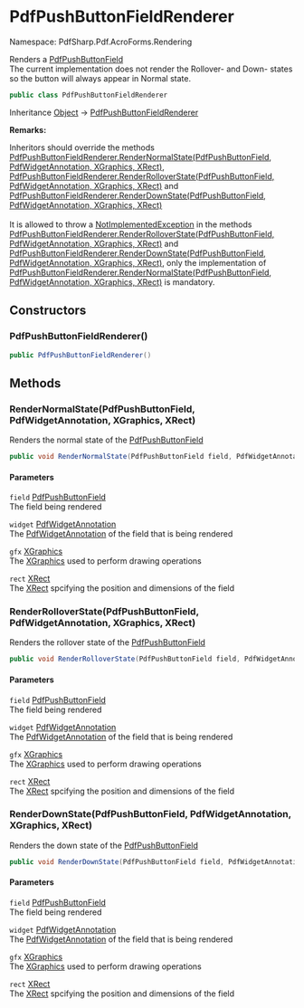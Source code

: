 # PdfPushButtonFieldRenderer

Namespace: PdfSharp.Pdf.AcroForms.Rendering

Renders a [PdfPushButtonField](./pdfsharp.pdf.acroforms.pdfpushbuttonfield)<br>
 The current implementation does not render the Rollover- and Down- states 
 so the button will always appear in Normal state.<br>

```csharp
public class PdfPushButtonFieldRenderer
```

Inheritance [Object](https://docs.microsoft.com/en-us/dotnet/api/system.object) → [PdfPushButtonFieldRenderer](./pdfsharp.pdf.acroforms.rendering.pdfpushbuttonfieldrenderer)

**Remarks:**

Inheritors should override the methods [PdfPushButtonFieldRenderer.RenderNormalState(PdfPushButtonField, PdfWidgetAnnotation, XGraphics, XRect)](./pdfsharp.pdf.acroforms.rendering.pdfpushbuttonfieldrenderer#rendernormalstatepdfpushbuttonfield-pdfwidgetannotation-xgraphics-xrect), 
 [PdfPushButtonFieldRenderer.RenderRolloverState(PdfPushButtonField, PdfWidgetAnnotation, XGraphics, XRect)](./pdfsharp.pdf.acroforms.rendering.pdfpushbuttonfieldrenderer#renderrolloverstatepdfpushbuttonfield-pdfwidgetannotation-xgraphics-xrect) and 
 [PdfPushButtonFieldRenderer.RenderDownState(PdfPushButtonField, PdfWidgetAnnotation, XGraphics, XRect)](./pdfsharp.pdf.acroforms.rendering.pdfpushbuttonfieldrenderer#renderdownstatepdfpushbuttonfield-pdfwidgetannotation-xgraphics-xrect)<br><br>
 It is allowed to throw a [NotImplementedException](https://docs.microsoft.com/en-us/dotnet/api/system.notimplementedexception) in the methods
 [PdfPushButtonFieldRenderer.RenderRolloverState(PdfPushButtonField, PdfWidgetAnnotation, XGraphics, XRect)](./pdfsharp.pdf.acroforms.rendering.pdfpushbuttonfieldrenderer#renderrolloverstatepdfpushbuttonfield-pdfwidgetannotation-xgraphics-xrect) and 
 [PdfPushButtonFieldRenderer.RenderDownState(PdfPushButtonField, PdfWidgetAnnotation, XGraphics, XRect)](./pdfsharp.pdf.acroforms.rendering.pdfpushbuttonfieldrenderer#renderdownstatepdfpushbuttonfield-pdfwidgetannotation-xgraphics-xrect),
 only the implementation of [PdfPushButtonFieldRenderer.RenderNormalState(PdfPushButtonField, PdfWidgetAnnotation, XGraphics, XRect)](./pdfsharp.pdf.acroforms.rendering.pdfpushbuttonfieldrenderer#rendernormalstatepdfpushbuttonfield-pdfwidgetannotation-xgraphics-xrect) 
 is mandatory.

## Constructors

### **PdfPushButtonFieldRenderer()**

```csharp
public PdfPushButtonFieldRenderer()
```

## Methods

### **RenderNormalState(PdfPushButtonField, PdfWidgetAnnotation, XGraphics, XRect)**

Renders the normal state of the [PdfPushButtonField](./pdfsharp.pdf.acroforms.pdfpushbuttonfield)

```csharp
public void RenderNormalState(PdfPushButtonField field, PdfWidgetAnnotation widget, XGraphics gfx, XRect rect)
```

#### Parameters

`field` [PdfPushButtonField](./pdfsharp.pdf.acroforms.pdfpushbuttonfield)<br>
The field being rendered

`widget` [PdfWidgetAnnotation](./pdfsharp.pdf.annotations.pdfwidgetannotation)<br>
The [PdfWidgetAnnotation](./pdfsharp.pdf.annotations.pdfwidgetannotation) of the field that is being rendered

`gfx` [XGraphics](./pdfsharp.drawing.xgraphics)<br>
The [XGraphics](./pdfsharp.drawing.xgraphics) used to perform drawing operations

`rect` [XRect](./pdfsharp.drawing.xrect)<br>
The [XRect](./pdfsharp.drawing.xrect) spcifying the position and dimensions of the field

### **RenderRolloverState(PdfPushButtonField, PdfWidgetAnnotation, XGraphics, XRect)**

Renders the rollover state of the [PdfPushButtonField](./pdfsharp.pdf.acroforms.pdfpushbuttonfield)

```csharp
public void RenderRolloverState(PdfPushButtonField field, PdfWidgetAnnotation widget, XGraphics gfx, XRect rect)
```

#### Parameters

`field` [PdfPushButtonField](./pdfsharp.pdf.acroforms.pdfpushbuttonfield)<br>
The field being rendered

`widget` [PdfWidgetAnnotation](./pdfsharp.pdf.annotations.pdfwidgetannotation)<br>
The [PdfWidgetAnnotation](./pdfsharp.pdf.annotations.pdfwidgetannotation) of the field that is being rendered

`gfx` [XGraphics](./pdfsharp.drawing.xgraphics)<br>
The [XGraphics](./pdfsharp.drawing.xgraphics) used to perform drawing operations

`rect` [XRect](./pdfsharp.drawing.xrect)<br>
The [XRect](./pdfsharp.drawing.xrect) spcifying the position and dimensions of the field

### **RenderDownState(PdfPushButtonField, PdfWidgetAnnotation, XGraphics, XRect)**

Renders the down state of the [PdfPushButtonField](./pdfsharp.pdf.acroforms.pdfpushbuttonfield)

```csharp
public void RenderDownState(PdfPushButtonField field, PdfWidgetAnnotation widget, XGraphics gfx, XRect rect)
```

#### Parameters

`field` [PdfPushButtonField](./pdfsharp.pdf.acroforms.pdfpushbuttonfield)<br>
The field being rendered

`widget` [PdfWidgetAnnotation](./pdfsharp.pdf.annotations.pdfwidgetannotation)<br>
The [PdfWidgetAnnotation](./pdfsharp.pdf.annotations.pdfwidgetannotation) of the field that is being rendered

`gfx` [XGraphics](./pdfsharp.drawing.xgraphics)<br>
The [XGraphics](./pdfsharp.drawing.xgraphics) used to perform drawing operations

`rect` [XRect](./pdfsharp.drawing.xrect)<br>
The [XRect](./pdfsharp.drawing.xrect) spcifying the position and dimensions of the field
